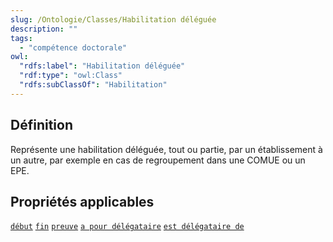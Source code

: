 ```yaml
---
slug: /Ontologie/Classes/Habilitation déléguée
description: ""
tags:
  - "compétence doctorale"
owl:
  "rdfs:label": "Habilitation déléguée"
  "rdf:type": "owl:Class"
  "rdfs:subClassOf": "Habilitation"
---
```


<OntologyTable frontMatter={frontMatter}/>

## Définition

Représente une habilitation déléguée, tout ou partie, par un établissement à un autre, par exemple en cas de regroupement dans une COMUE ou un EPE. 

## Propriétés applicables

[`début`](début.md)
[`fin`](fin.md)
[`preuve`](preuve.md)
[`a pour délégataire`](a_pour_délégataire.md)
[`est délégataire de`](est_délégataire_de.md)
